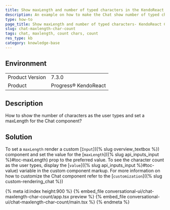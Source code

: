 ```yaml
---
title: Show maxLength and number of typed characters in the KendoReact Chat
description: An example on how to make the Chat show number of typed characters and maxLength of input
type: how-to
page_title: Show maxLength and number of typed characters- KendoReact Chat
slug: chat-maxlength-char-count
tags: chat, maxlength, count chars, count
res_type: kb
category: knowledge-base
---
```


## Environment

<table>
	<tbody>
		<tr>
			<td>Product Version</td>
			<td>7.3.0</td>
		</tr>
		<tr>
			<td>Product</td>
			<td>Progress® KendoReact</td>
		</tr>
	</tbody>
</table>

## Description

How to show the number of characters as the user types and set a maxLength for the Chat component?

## Solution

To set a `maxLength` render a custom [`Input`]({% slug overview_textbox %}) component and set the value for the [`maxLength`]({% slug api_inputs_input %}#toc-maxLength) prop to the preferred value. To see the character count as the user types, display the [`value`]({% slug api_inputs_input %}#toc-value) variable in the custom component markup. For more information on how to customize the Chat component refer to the [`customization`]({% slug custom-rendering_chat %})

{% meta id:index height:900 %}
{% embed_file conversational-ui/chat-maxlength-char-count/app.tsx preview %}
{% embed_file conversational-ui/chat-maxlength-char-count/main.tsx %}
{% endmeta %}
